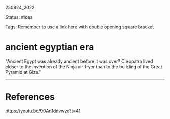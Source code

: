 
250824_2022

Status: #idea

Tags:
Remember to use a link here with double opening square bracket
# ancient egyptian era

"Ancient Egypt was already ancient before it was over?
Cleopatra lived closer to the  invention of the Ninja air fryer than to the building of the Great Pyramid at Giza."

---
# References
https://youtu.be/90An1dnvwyc?t=41